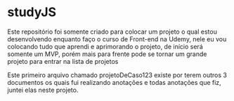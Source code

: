 # studyJS
Este repositório foi somente criado para colocar um projeto o qual estou desenvolvendo enquanto faço o curso de Front-end na Udemy, nele eu vou colocando tudo que aprendi e aprimorando o projeto, de início será somente um MVP, porém mais para frente pode se tornar um grande projeto para entrar na lista de projetos

Este primeiro arquivo chamado projetoDeCaso123 existe por terem outros 3 documentos os quais fui realizando anotações e todas anotações que fiz, juntei elas neste projeto.
